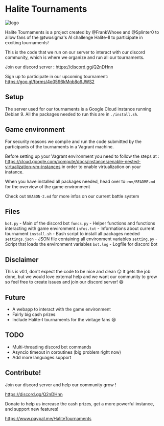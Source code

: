 # Halite Tournaments        

![logo](https://s14.postimg.org/fy1jl5imp/HTLogo.png)

Halite Tournaments is a project created by @FrankWhoee and @Splinter0
to allow fans of the @twosigma's AI challenge Halite-II to participate
in exciting tournaments!

This is the code that we run on our server to interact with our discord
community, which is where we organize and run all our tournaments.

Join our discord server : https://discord.gg/Q2nDHnn

Sign up to participate in our upcoming tournament: https://goo.gl/forms/4o0596kMqb8o9JWS2

## Setup

The server used for our tournaments is a Google Cloud instance running Debian 9.
All the packages needed to run this are in `./install.sh`.

## Game environment

For security reasons we compile and run the code submitted by the
participants of the tournaments in a Vagrant machine.

Before setting up your Vagrant environment you need to follow the steps
at : https://cloud.google.com/compute/docs/instances/enable-nested-virtualization-vm-instances
in order to enable virtualization on your instance.

When you have installed all packages needed, head over to `env/README.md`
for the overview of the game environment

Check out `SEASON-2.md` for more infos on our current battle system

## Files

`bot.py` - Main of the discord bot
`funcs.py` - Helper functions and functions interacting with game environment
`infos.txt` - Informations about current tournament
`install.sh` - Bash script to install all packages needed
`settings.json` - JSON file containing all environment variables
`setting.py` - Script that loads the environment variables
`bot.log` - Logfile for discord bot

## Disclaimer

This is v0.1, don't expect the code to be nice and clean  :stuck_out_tongue_winking_eye:
It gets the job done, but we would love external help and we want our
community to grow so feel free to create issues and join our discord
server! :smile:

## Future

- A webapp to interact with the game environment
- Fairly big cash prizes
- Include Halite-I tournaments for the vintage fans :laughing:

## TODO

- Multi-threading discord bot commands
- Asyncio timeout in coroutines (big problem right now)
- Add more languages support

## Contribute!

Join our discord server and help our community grow !

https://discord.gg/Q2nDHnn

Donate to help us increase the cash prizes, get a more powerful instance, and support new features!

https://www.paypal.me/HaliteTournaments
